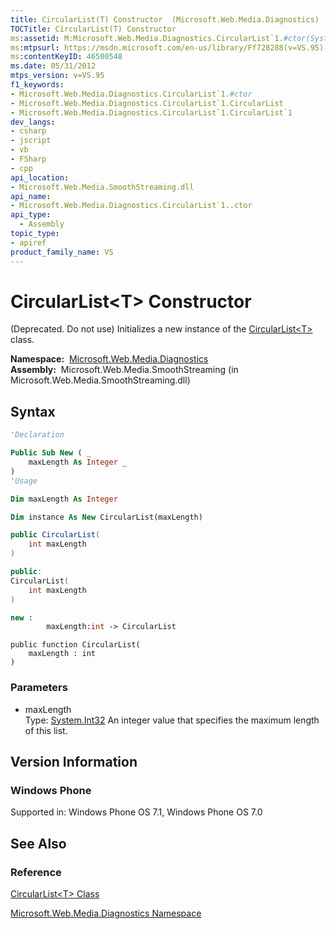 ```yaml
---
title: CircularList(T) Constructor  (Microsoft.Web.Media.Diagnostics)
TOCTitle: CircularList(T) Constructor
ms:assetid: M:Microsoft.Web.Media.Diagnostics.CircularList`1.#ctor(System.Int32)
ms:mtpsurl: https://msdn.microsoft.com/en-us/library/Ff728288(v=VS.95)
ms:contentKeyID: 46500548
ms.date: 05/31/2012
mtps_version: v=VS.95
f1_keywords:
- Microsoft.Web.Media.Diagnostics.CircularList`1.#ctor
- Microsoft.Web.Media.Diagnostics.CircularList`1.CircularList
- Microsoft.Web.Media.Diagnostics.CircularList`1.CircularList`1
dev_langs:
- csharp
- jscript
- vb
- FSharp
- cpp
api_location:
- Microsoft.Web.Media.SmoothStreaming.dll
api_name:
- Microsoft.Web.Media.Diagnostics.CircularList`1..ctor
api_type:
  - Assembly
topic_type:
- apiref
product_family_name: VS
---
```


# CircularList\<T\> Constructor

(Deprecated. Do not use) Initializes a new instance of the [CircularList\<T\>](circularlist-t-class-microsoft-web-media-diagnostics_1.md) class.

**Namespace:**  [Microsoft.Web.Media.Diagnostics](microsoft-web-media-diagnostics-namespace_1.md)  
**Assembly:**  Microsoft.Web.Media.SmoothStreaming (in Microsoft.Web.Media.SmoothStreaming.dll)

## Syntax

```vb
'Declaration

Public Sub New ( _
    maxLength As Integer _
)
'Usage

Dim maxLength As Integer

Dim instance As New CircularList(maxLength)
```

```csharp
public CircularList(
    int maxLength
)
```

```cpp
public:
CircularList(
    int maxLength
)
```

``` fsharp
new : 
        maxLength:int -> CircularList
```

```jscript
public function CircularList(
    maxLength : int
)
```

### Parameters

  - maxLength  
    Type: [System.Int32](https://msdn.microsoft.com/library/td2s409d\(v=vs.95\))  
    An integer value that specifies the maximum length of this list.

## Version Information

### Windows Phone

Supported in: Windows Phone OS 7.1, Windows Phone OS 7.0  

## See Also

### Reference

[CircularList\<T\> Class](circularlist-t-class-microsoft-web-media-diagnostics_1.md)

[Microsoft.Web.Media.Diagnostics Namespace](microsoft-web-media-diagnostics-namespace_1.md)

